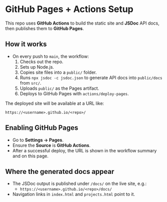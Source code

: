 # GitHub Pages + Actions Setup

This repo uses **GitHub Actions** to build the static site and **JSDoc** API docs, then publishes them to **GitHub Pages**.

## How it works

- On every push to `main`, the workflow:
  1. Checks out the repo.
  2. Sets up Node.js.
  3. Copies site files into a `public/` folder.
  4. Runs `npx jsdoc -c jsdoc.json` to generate API docs into `public/docs` from `src/`.
  5. Uploads `public/` as the Pages artifact.
  6. Deploys to GitHub Pages with `actions/deploy-pages`.

The deployed site will be available at a URL like:

```
https://<username>.github.io/<repo>/
```

## Enabling GitHub Pages

- Go to **Settings → Pages**.
- Ensure the **Source** is **GitHub Actions**.
- After a successful deploy, the URL is shown in the workflow summary and on this page.

## Where the generated docs appear

- The JSDoc output is published under `/docs/` on the live site, e.g.:
  - `https://<username>.github.io/<repo>/docs/`
- Navigation links in `index.html` and `projects.html` point to it.
